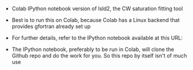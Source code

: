 - Colab IPython notebook version of lsld2, the CW saturation fitting tool
- Best is to run this on Colab, because Colab has a Linux backend that provides gfortran already set up
- For further details, refer to the IPython notebook available at this URL: 
   
- The IPython notebook, preferably to be run in Colab, will clone the Github repo and do the work for you. So this repo by itself isn't of much use
 
